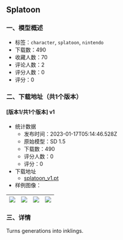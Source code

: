 ## Splatoon
### 一、模型概述

- 标签：`character`, `splatoon`, `nintendo`
- 下载数：490
- 收藏人数：70
- 评论人数：2
- 评分人数：0
- 评分：0

### 二、下载地址（共1个版本）

#### [版本1/共1个版本] v1

- 统计数据
  - 发布时间：2023-01-17T05:14:46.528Z
  - 原始模型：SD 1.5
  - 下载数：490
  - 评分人数：0
  - 评分：0
- 下载地址
  - [splatoon_v1.pt](https://civitai.com/api/download/models/4879)
- 样例图像：

| <img src="https://image.civitai.com/xG1nkqKTMzGDvpLrqFT7WA/2ae740d8-cd91-4a8f-a31b-f1b7e22dab00/width=450/35027.jpeg" /> | <img src="https://image.civitai.com/xG1nkqKTMzGDvpLrqFT7WA/6c288f8d-5b02-4003-d95e-483b2eea8900/width=450/35026.jpeg" /> | <img src="https://image.civitai.com/xG1nkqKTMzGDvpLrqFT7WA/11989895-9bb6-4ee3-a912-d2082c461e00/width=450/35025.jpeg" /> | <img src="https://image.civitai.com/xG1nkqKTMzGDvpLrqFT7WA/d1cfbc97-c471-487c-be35-eb7d1d826a00/width=450/35024.jpeg" /> |
| ---- | ---- | ---- | ---- |


### 三、详情
<p>Turns generations into inklings.</p>